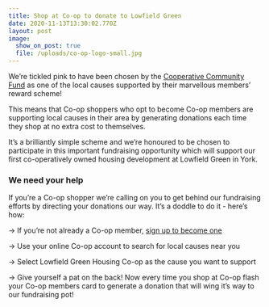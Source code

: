 ```yaml
---
title: Shop at Co-op to donate to Lowfield Green
date: 2020-11-13T13:30:02.770Z
layout: post
image:
  show_on_post: true
  file: /uploads/co-op-logo-small.jpg
---
```

We’re tickled pink to have been chosen by the [Cooperative Community Fund](https://www.coop.co.uk/membership/what-your-community-gets?utm_source=Coop.co.uk&utm_medium=relaunch_block&utm_campaign=value_to_community) as one of the local causes supported by their marvellous members’ reward scheme!

This means that Co-op shoppers who opt to become Co-op members are supporting local causes in their area by generating donations each time they shop at no extra cost to themselves.

It’s a brilliantly simple scheme and we’re honoured to be chosen to participate in this important fundraising opportunity which will support our first co-operatively owned housing development at Lowfield Green in York.

### We need your help

If you’re a Co-op shopper we’re calling on you to get behind our fundraising efforts by directing your donations our way. It’s a doddle to do it - here’s how:

\-> If you’re not already a Co-op member, [sign up to become one](https://membership.coop.co.uk/register?utm_source=Value_to_community&utm_medium=relaunch_link&utm_campaign=join_membership&_ga=2.56028131.910846333.1605188360-1245370504.1604489968&_gac=1.16542276.1604489968.CjwKCAiAv4n9BRA9EiwA30WND0rnPEBEQBOJDDXMmMc0nR9-dJg6P5wT8PA-YSb-Map4ceqVz-3HzhoCxUkQAvD_BwE)

\-> Use your online Co-op account to search for local causes near you

\-> Select Lowfield Green Housing Co-op as the cause you want to support

\-> Give yourself a pat on the back! Now every time you shop at Co-op flash your Co-op members card to generate a donation that will wing it’s way to our fundraising pot!